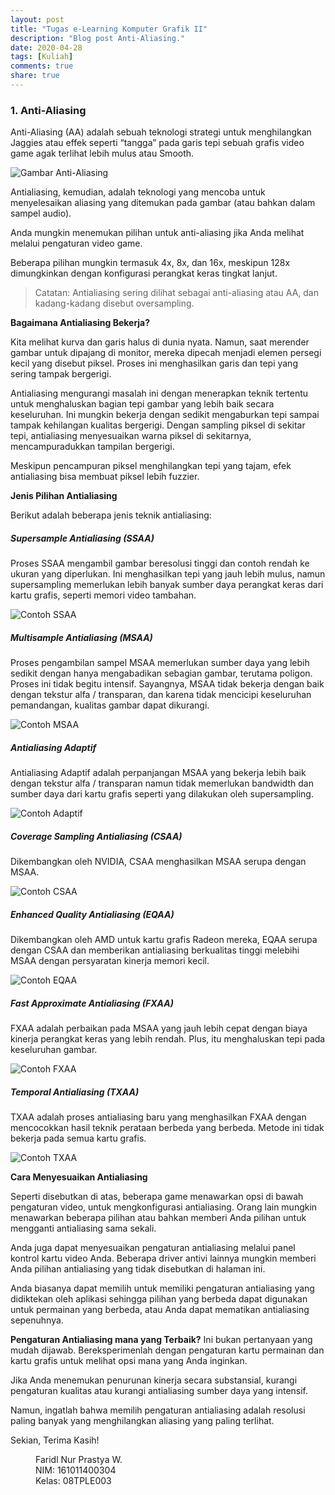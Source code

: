 ```yaml
---
layout: post
title: "Tugas e-Learning Komputer Grafik II"
description: "Blog post Anti-Aliasing."
date: 2020-04-28
tags: [Kuliah]
comments: true
share: true
---
```


### 1. Anti-Aliasing

Anti-Aliasing (AA) adalah sebuah teknologi strategi untuk menghilangkan Jaggies atau effek seperti “tangga” pada garis tepi sebuah grafis video game agak terlihat lebih mulus atau Smooth.

![Gambar Anti-Aliasing](http://blog.ki2naiver.id/images/komgraf/a.jpg "Gambar Anti-Aliasing")

Antialiasing, kemudian, adalah teknologi yang mencoba untuk menyelesaikan aliasing yang ditemukan pada gambar (atau bahkan dalam sampel audio).

Anda mungkin menemukan pilihan untuk anti-aliasing jika Anda melihat melalui pengaturan video game.

Beberapa pilihan mungkin termasuk 4x, 8x, dan 16x, meskipun 128x dimungkinkan dengan konfigurasi perangkat keras tingkat lanjut.

> Catatan: Antialiasing sering dilihat sebagai anti-aliasing atau AA, dan kadang-kadang disebut oversampling.

**Bagaimana Antialiasing Bekerja?**

Kita melihat kurva dan garis halus di dunia nyata. Namun, saat merender gambar untuk dipajang di monitor, mereka dipecah menjadi elemen persegi kecil yang disebut piksel. Proses ini menghasilkan garis dan tepi yang sering tampak bergerigi.

Antialiasing mengurangi masalah ini dengan menerapkan teknik tertentu untuk menghaluskan bagian tepi gambar yang lebih baik secara keseluruhan. Ini mungkin bekerja dengan sedikit mengaburkan tepi sampai tampak kehilangan kualitas bergerigi. Dengan sampling piksel di sekitar tepi, antialiasing menyesuaikan warna piksel di sekitarnya, mencampuradukkan tampilan bergerigi.

Meskipun pencampuran piksel menghilangkan tepi yang tajam, efek antialiasing bisa membuat piksel lebih fuzzier.

**Jenis Pilihan Antialiasing**

Berikut adalah beberapa jenis teknik antialiasing:

##### Supersample Antialiasing (SSAA)

Proses SSAA mengambil gambar beresolusi tinggi dan contoh rendah ke ukuran yang diperlukan. Ini menghasilkan tepi yang jauh lebih mulus, namun supersampling memerlukan lebih banyak sumber daya perangkat keras dari kartu grafis, seperti memori video tambahan.

![Contoh SSAA](http://blog.ki2naiver.id/images/komgraf/b.png "Contoh SSAA")

##### Multisample Antialiasing (MSAA)

Proses pengambilan sampel MSAA memerlukan sumber daya yang lebih sedikit dengan hanya mengabadikan sebagian gambar, terutama poligon. Proses ini tidak begitu intensif. Sayangnya, MSAA tidak bekerja dengan baik dengan tekstur alfa / transparan, dan karena tidak mencicipi keseluruhan pemandangan, kualitas gambar dapat dikurangi.

![Contoh MSAA](http://blog.ki2naiver.id/images/komgraf/c.png "Contoh MSAA")

##### Antialiasing Adaptif

Antialiasing Adaptif adalah perpanjangan MSAA yang bekerja lebih baik dengan tekstur alfa / transparan namun tidak memerlukan bandwidth dan sumber daya dari kartu grafis seperti yang dilakukan oleh supersampling.

![Contoh Adaptif](http://blog.ki2naiver.id/images/komgraf/d.jpg "Contoh Adaptif")

##### Coverage Sampling Antialiasing (CSAA)

Dikembangkan oleh NVIDIA, CSAA menghasilkan MSAA serupa dengan MSAA.

![Contoh CSAA](http://blog.ki2naiver.id/images/komgraf/e.png "Contoh CSAA")

##### Enhanced Quality Antialiasing (EQAA)

Dikembangkan oleh AMD untuk kartu grafis Radeon mereka, EQAA serupa dengan CSAA dan memberikan antialiasing berkualitas tinggi melebihi MSAA dengan persyaratan kinerja memori kecil.

![Contoh EQAA](http://blog.ki2naiver.id/images/komgraf/f.jpg "Contoh EQAA")

##### Fast Approximate Antialiasing (FXAA)

FXAA adalah perbaikan pada MSAA yang jauh lebih cepat dengan biaya kinerja perangkat keras yang lebih rendah. Plus, itu menghaluskan tepi pada keseluruhan gambar.

![Contoh FXAA](http://blog.ki2naiver.id/images/komgraf/g.jpg "Contoh FXAA")

##### Temporal Antialiasing (TXAA)

TXAA adalah proses antialiasing baru yang menghasilkan FXAA dengan mencocokkan hasil teknik perataan berbeda yang berbeda. Metode ini tidak bekerja pada semua kartu grafis.

![Contoh TXAA](http://blog.ki2naiver.id/images/komgraf/h.png "Contoh TXAA")

**Cara Menyesuaikan Antialiasing**

Seperti disebutkan di atas, beberapa game menawarkan opsi di bawah pengaturan video, untuk mengkonfigurasi antialiasing. Orang lain mungkin menawarkan beberapa pilihan atau bahkan memberi Anda pilihan untuk mengganti antialiasing sama sekali.

Anda juga dapat menyesuaikan pengaturan antialiasing melalui panel kontrol kartu video Anda. Beberapa driver antivi lainnya mungkin memberi Anda pilihan antialiasing yang tidak disebutkan di halaman ini.

Anda biasanya dapat memilih untuk memiliki pengaturan antialiasing yang didiktekan oleh aplikasi sehingga pilihan yang berbeda dapat digunakan untuk permainan yang berbeda, atau Anda dapat mematikan antialiasing sepenuhnya.

**Pengaturan Antialiasing mana yang Terbaik?**
Ini bukan pertanyaan yang mudah dijawab. Bereksperimenlah dengan pengaturan kartu permainan dan kartu grafis untuk melihat opsi mana yang Anda inginkan.

Jika Anda menemukan penurunan kinerja secara substansial, kurangi pengaturan kualitas atau kurangi antialiasing sumber daya yang intensif.

Namun, ingatlah bahwa memilih pengaturan antialiasing adalah resolusi paling banyak yang menghilangkan aliasing yang paling terlihat.

Sekian, Terima Kasih!

<dl>
    <dd>Faridl Nur Prastya W.</dd>
    <dd>NIM: 161011400304</dd>
    <dd>Kelas: 08TPLE003</dd>
</dl>
